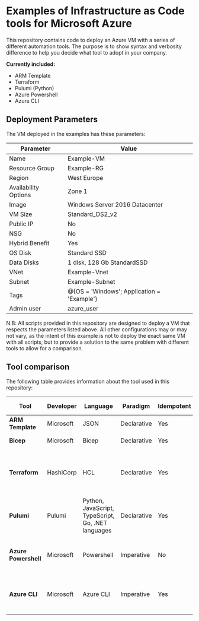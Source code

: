 # Examples of Infrastructure as Code tools for Microsoft Azure

This repository contains code to deploy an Azure VM with a series of different automation tools. The purpose is to show syntax and verbosity difference to help you decide what tool to adopt in your company.

**Currently included:**
- ARM Template
- Terraform
- Pulumi (Python)
- Azure Powershell
- Azure CLI

## Deployment Parameters
The VM deployed in the examples has these parameters:

Parameter | Value
--- | ---
Name | Example-VM
Resource Group | Example-RG
Region | West Europe
Availability Options | Zone 1
Image | Windows Server 2016 Datacenter
VM Size | Standard_DS2_v2
Public IP | No
NSG | No
Hybrid Benefit | Yes
OS Disk | Standard SSD
Data Disks | 1 disk, 128 Gb StandardSSD
VNet | Example-Vnet
Subnet | Example-Subnet
Tags | @{OS = 'Windows'; Application = 'Example'}
Admin user | azure_user

N.B: All scripts provided in this repository are designed to deploy a VM that respects the parameters listed above.
All other configurations may or may not vary, as the intent of this example is not to deploy the exact same VM with all scripts, but to provide a solution to the same problem with different tools to allow for a comparison.

## Tool comparison

The following table provides information about the tool used in this repository:

Tool | Developer | Language | Paradigm | Idempotent | Change Preview | Supported Platforms
---- | --------- | -------- | -------- | ---------- | -------------- | -------------------
**ARM Template** | Microsoft | JSON | Declarative | Yes | Yes | Platform independent
**Bicep** | Microsoft | Bicep | Declarative | Yes | Yes | Platform independent
**Terraform** | HashiCorp | HCL | Declarative | Yes | Yes | Windows, MacOS, Linux, FreeBSD, OpenBSD, Solaris
**Pulumi** | Pulumi | Python, JavaScript, TypeScript, Go, .NET languages | Declarative | Yes | Yes | Windows, MacOS, Linux
**Azure Powershell** | Microsoft | Powershell | Imperative | No | No | Windows, MacOS, Linux, Web (Cloud shell)
**Azure CLI** | Microsoft | Azure CLI | Imperative | Yes | Yes | Windows, MacOS, Linux, Web (Cloud shell)
